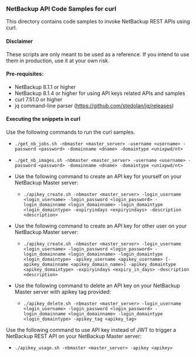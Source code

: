### NetBackup API Code Samples for curl

This directory contains code samples to invoke NetBackup REST APIs using curl.

#### Disclaimer

These scripts are only meant to be used as a reference. If you intend to use them in production, use it at your own risk.

#### Pre-requisites:

- NetBackup 8.1.1 or higher
- NetBackup 8.1.4 or higher for using API keys related APIs and samples
- curl 7.51.0 or higher
- jq command-line parser (https://github.com/stedolan/jq/releases)

#### Executing the snippets in curl

Use the following commands to run the curl samples.
- `./get_nb_jobs.sh -nbmaster <master_server> -username <username> -password <password> -domainname <dname> -domaintype <unixpwd/nt>`
- `./get_nb_images.sh -nbmaster <master_server> -username <username> -password <password> -domainname <dname> -domaintype <unixpwd/nt>`
  
- Use the following command to create an API key for yourself on your NetBackup Master server:
  - `./apikey_create.sh -nbmaster <master_server> -login_username <login_username> -login_password <login_password> -login_domainname <login_domainname> -login_domaintype <login_domaintype> -expiryindays <expiryindays> -description <description>`
  
- Use the following command to create an API key for other user on your NetBackup Master server:
  - `./apikey_create.sh -nbmaster <master_server> -login_username <login_username> -login_password <login_password> -login_domainname <login_domainname> -login_domaintype <login_domaintype> -apikey_username <apikey_username> [-apikey_domainname <apikey_domain_name>] -apikey_domaintype <apikey_domaintype> -expiryindays <expiry_in_days> -description <description>`
  
- Use the following command to delete an API key on your NetBackup Master server with apikey tag provided:
  - `./apikey_delete.sh -nbmaster <master_server> -login_username <login_username> -login_password <login_password> -login_domainname <login_domainname> -login_domaintype <login_domaintype> -apikey_tag <apikey_tag>`
  
Use the following command to use API key instead of JWT to trigger a NetBackup REST API on your NetBackup Master server:
  - `./apikey_usage.sh -nbmaster <master_server> -apikey <apikey>`